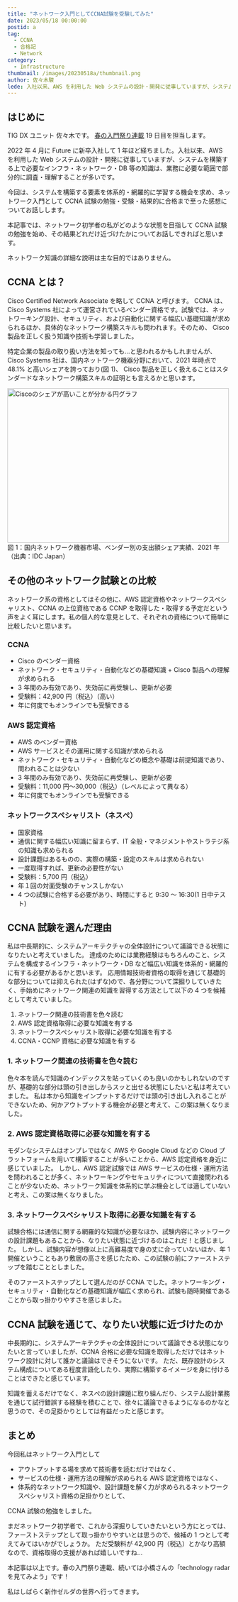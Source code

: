 ```yaml
---
title: "ネットワーク入門としてCCNA試験を受験してみた"
date: 2023/05/18 00:00:00
postid: a
tag:
  - CCNA
  - 合格記
  - Network
category:
  - Infrastructure
thumbnail: /images/20230518a/thumbnail.png
author: 佐々木駿
lede: 入社以来、AWS を利用した Web システムの設計・開発に従事していますが、システムを構築する上で必要なインフラ・ネットワーク・DB 等の知識は、業務に必要な範囲で部分的に調査・理解することが多いです。システムを構築する要素を体系的・網羅的に学習する機会を求め、ネットワーク入門として CCNA 試験の勉強・受験・結果的に合格まで至った感想についてお話しします。
---
```

## はじめに

TIG DX ユニット 佐々木です。
[春の入門祭り連載](/articles/20230417a/) 19 日目を担当します。

2022 年 4 月に Future に新卒入社して 1 年ほど経ちました。入社以来、AWS を利用した Web システムの設計・開発に従事していますが、システムを構築する上で必要なインフラ・ネットワーク・DB 等の知識は、業務に必要な範囲で部分的に調査・理解することが多いです。

今回は、システムを構築する要素を体系的・網羅的に学習する機会を求め、ネットワーク入門として CCNA 試験の勉強・受験・結果的に合格まで至った感想についてお話しします。

本記事では、ネットワーク初学者の私がどのような状態を目指して CCNA 試験の勉強を始め、その結果どれだけ近づけたかについてお話しできればと思います。

ネットワーク知識の詳細な説明は主な目的ではありません。

## CCNA とは？

Cisco Certified Network Associate を略して CCNA と呼びます。 CCNA は、Cisco Systems 社によって運営されているベンダー資格です。試験では、ネットワーキング設計、セキュリティ、および自動化に関する幅広い基礎知識が求められるほか、具体的なネットワーク構築スキルも問われます。そのため、 Cisco 製品を正しく扱う知識や技術も学習しました。

特定企業の製品の取り扱い方法を知っても...と思われるかもしれませんが、Cisco Systems 社は、国内ネットワーク機器分野において、2021 年時点で 48.1% と高いシェアを誇っており(図 1)、 Cisco 製品を正しく扱えることはスタンダードなネットワーク構築スキルの証明とも言えるかと思います。

<img src="/images/20230518a/image.png" alt="Ciscoのシェアが高いことが分かる円グラフ" width="500" height="348" loading="lazy">
図 1：国内ネットワーク機器市場、ベンダー別の支出額シェア実績、2021 年（出典：IDC Japan）

## その他のネットワーク試験との比較

ネットワーク系の資格としてはその他に、AWS 認定資格やネットワークスペシャリスト、CCNA の上位資格である CCNP を取得した・取得する予定だという声をよく耳にします。私の個人的な意見として、それぞれの資格について簡単に比較したいと思います。

### CCNA

- Cisco のベンダー資格
- ネットワーク・セキュリティ・自動化などの基礎知識 + Cisco 製品への理解が求められる
- 3 年間のみ有効であり、失効前に再受験し、更新が必要
- 受験料：42,900 円（税込）（高い）
- 年に何度でもオンラインでも受験できる

### AWS 認定資格

- AWS のベンダー資格
- AWS サービスとその運用に関する知識が求められる
- ネットワーク・セキュリティ・自動化などの概念や基礎は前提知識であり、問われることは少ない
- 3 年間のみ有効であり、失効前に再受験し、更新が必要
- 受験料：11,000 円〜30,000（税込）（レベルによって異なる）
- 年に何度でもオンラインでも受験できる

### ネットワークスペシャリスト（ネスぺ）

- 国家資格
- 通信に関する幅広い知識に留まらず、IT 全般・マネジメントやストラテジ系の知識も求められる
- 設計課題はあるものの、実際の構築・設定のスキルは求められない
- 一度取得すれば、更新の必要性がない
- 受験料：5,700 円（税込）
- 年１回の対面受験のチャンスしかない
- 4 つの試験に合格する必要があり、時間にすると 9:30 ～ 16:30(1 日中テスト)

## CCNA 試験を選んだ理由

私は中長期的に、システムアーキテクチャの全体設計について議論できる状態になりたいと考えていました。
達成のためには業務経験はもちろんのこと、システムを構成するインフラ・ネットワーク・DB など幅広い知識を体系的・網羅的に有する必要があるかと思います。
応用情報技術者資格の取得を通じて基礎的な部分については抑えられた(はずな)ので、各分野について深掘りしていきたく、手始めにネットワーク関連の知識を習得する方法として以下の 4 つを候補として考えていました。

1. ネットワーク関連の技術書を色々読む
1. AWS 認定資格取得に必要な知識を有する
1. ネットワークスペシャリスト取得に必要な知識を有する
1. CCNA・CCNP 資格に必要な知識を有する

### 1. ネットワーク関連の技術書を色々読む

色々本を読んで知識のインデックスを貼っていくのも良いのかもしれないのですが、基礎的な部分は頭の引き出しからスッと出せる状態にしたいと私は考えていました。
私は本から知識をインプットするだけでは頭の引き出し入れることができないため、何かアウトプットする機会が必要と考えて、この案は無くなりました。

### 2. AWS 認定資格取得に必要な知識を有する

モダンなシステムはオンプレではなく AWS や Google Cloud などの Cloud プラットフォームを用いて構築することが多いことから、AWS 認定資格を身近に感じていました。
しかし、AWS 認定試験では AWS サービスの仕様・運用方法を問われることが多く、ネットワーキングやセキュリティについて直接問われることが少ないため、ネットワーク知識を体系的に学ぶ機会としては適していないと考え、この案は無くなりました。

### 3. ネットワークスペシャリスト取得に必要な知識を有する

試験合格には通信に関する網羅的な知識が必要なほか、試験内容にネットワークの設計課題もあることから、なりたい状態に近づけるのはこれだ！と感じました。
しかし、試験内容が想像以上に高難易度で身の丈に合っていないほか、年 1 開催ということもあり敷居の高さを感じたため、この試験の前にファーストステップを踏むこととしました。

そのファーストステップとして選んだのが CCNA でした。ネットワーキング・セキュリティ・自動化などの基礎知識が幅広く求められ、試験も随時開催であることから取っ掛かりやすさを感じました。

## CCNA 試験を通じて、なりたい状態に近づけたのか

中長期的に、システムアーキテクチャの全体設計について議論できる状態になりたいと言っていましたが、CCNA 合格に必要な知識を取得しただけではネットワーク設計に対して誰かと議論はできそうにないです。
ただ、既存設計のシステム構成についてある程度言語化したり、実際に構築するイメージを身に付けることはできたと感じています。

知識を蓄えるだけでなく、ネスぺの設計課題に取り組んだり、システム設計業務を通じて試行錯誤する経験を積むことで、徐々に議論できるようになるのかなと思うので、その足掛かりとしては有益だったと感じます。

## まとめ

今回私はネットワーク入門として

- アウトプットする場を求めて技術書を読むだけではなく、
- サービスの仕様・運用方法の理解が求められる AWS 認定資格ではなく、
- 体系的なネットワーク知識や、設計課題を解く力が求められるネットワークスペシャリスト資格の足掛かりとして、

CCNA 試験の勉強をしました。

まだネットワーク初学者で、これから深掘りしていきたいという方にとっては、
ファーストステップとして取っ掛かりやすいとは思うので、候補の 1 つとして考えてみてはいかがでしょうか。
ただ受験料が 42,900 円（税込）とかなり高額なので、資格取得の支援があれば嬉しいですね...

本記事は以上です。春の入門祭り連載、続いては小橋さんの「technology radar を見てみよう」です！

私はしばらく新作ゼルダの世界へ行ってきます。
